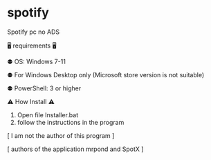 # spotify
Spotify pc no ADS
 
 🖥️ requirements 🖥️
 
   ⚉ OS: Windows 7-11
   
   ⚉ For Windows Desktop only (Microsoft store version is not suitable)
   
   ⚉ PowerShell: 3 or higher
   
   
  ⚠️ How Install ⚠️
  
  1) Open file Installer.bat
  2) follow the instructions in the program
  
  
  
  
  
  
  
  
  

 [ I am not the author of this program            ]

 [  authors of the application mrpond and SpotX   ]

  
  
  
  
  
  
  
  
  
  
  
